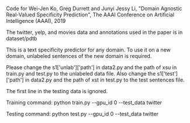 Code for
Wei-Jen Ko, Greg Durrett and Junyi Jessy Li, "Domain Agnostic Real-Valued Specificity Prediction", The AAAI Conference on Artificial Intelligence (AAAI), 2019

The twitter, yelp, and movies data and annotations used in the paper is in dataset/pdtb

This is a text specificity predictor for any domain. 
To use it on a new domain, unlabeled sentences of the new domain is required.

Please change the s1['unlab']['path'] in data2.py and the path of xsu in train.py and test.py to the unlabeled data file.
Also change the s1['test']['path'] in data2.py and the path of xst in test.py to the test sentences file.

The first line in the testing data is ignored.


Training command:
python train.py  --gpu_id 0 --test_data twitter

Testing command:
python test.py  --gpu_id 0 --test_data twitter
